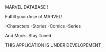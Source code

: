 MARVEL DATABASE !

Fulfill your dose of MARVEL!

-Characters
-Stories
-Comics
-Series 

And More...Stay Tuned

THIS APPLICATION IS UNDER DEVELOPEMENT